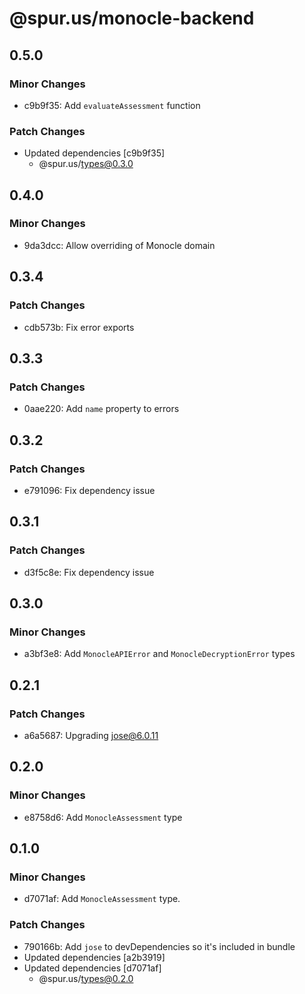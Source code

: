 # @spur.us/monocle-backend

## 0.5.0

### Minor Changes

- c9b9f35: Add `evaluateAssessment` function

### Patch Changes

- Updated dependencies [c9b9f35]
  - @spur.us/types@0.3.0

## 0.4.0

### Minor Changes

- 9da3dcc: Allow overriding of Monocle domain

## 0.3.4

### Patch Changes

- cdb573b: Fix error exports

## 0.3.3

### Patch Changes

- 0aae220: Add `name` property to errors

## 0.3.2

### Patch Changes

- e791096: Fix dependency issue

## 0.3.1

### Patch Changes

- d3f5c8e: Fix dependency issue

## 0.3.0

### Minor Changes

- a3bf3e8: Add `MonocleAPIError` and `MonocleDecryptionError` types

## 0.2.1

### Patch Changes

- a6a5687: Upgrading jose@6.0.11

## 0.2.0

### Minor Changes

- e8758d6: Add `MonocleAssessment` type

## 0.1.0

### Minor Changes

- d7071af: Add `MonocleAssessment` type.

### Patch Changes

- 790166b: Add `jose` to devDependencies so it's included in bundle
- Updated dependencies [a2b3919]
- Updated dependencies [d7071af]
  - @spur.us/types@0.2.0
